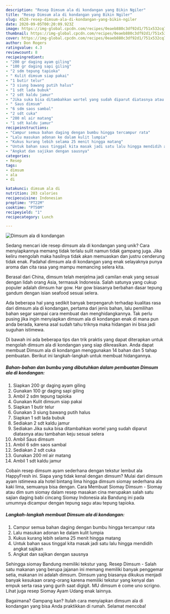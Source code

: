 ```yaml
---
description: "Resep Dimsum ala di kondangan yang Bikin Ngiler"
title: "Resep Dimsum ala di kondangan yang Bikin Ngiler"
slug: 4528-resep-dimsum-ala-di-kondangan-yang-bikin-ngiler
date: 2020-09-05T00:20:09.923Z
image: https://img-global.cpcdn.com/recipes/0eaeb880c3df92d1/751x532cq70/dimsum-ala-di-kondangan-foto-resep-utama.jpg
thumbnail: https://img-global.cpcdn.com/recipes/0eaeb880c3df92d1/751x532cq70/dimsum-ala-di-kondangan-foto-resep-utama.jpg
cover: https://img-global.cpcdn.com/recipes/0eaeb880c3df92d1/751x532cq70/dimsum-ala-di-kondangan-foto-resep-utama.jpg
author: Don Rogers
ratingvalue: 4.3
reviewcount: 8
recipeingredient:
- "200 gr daging ayam giling"
- "100 gr daging sapi giling"
- "2 sdm tepung tapioka"
- " Kulit dimsum siap pakai"
- "1 butir telur"
- "3 siung bawang putih halus"
- "1 sdt lada bubuk"
- "2 sdt kaldu jamur"
- "Jika suka bisa ditambahkan wortel yang sudah diparut diatasnya atau tambahan keju sesuai selera"
- " Saus dimsum"
- "6 sdm saos sambal"
- "2 sdt cuka"
- "200 ml air matang"
- "1 sdt kaldu jamur"
recipeinstructions:
- "Campur semua bahan daging dengan bumbu hingga tercampur rata"
- "Lalu masukan adonan ke dalam kulit lumpia"
- "Kukus kurang lebih selama 25 menit hingga matang"
- "Untuk bahan saus tinggal kita masak jadi satu lalu hingga mendidih angkat sajikan"
- "Angkat dan sajikan dengan sausnya"
categories:
- Resep
tags:
- dimsum
- ala
- di

katakunci: dimsum ala di 
nutrition: 203 calories
recipecuisine: Indonesian
preptime: "PT22M"
cooktime: "PT50M"
recipeyield: "1"
recipecategory: Lunch

---
```



![Dimsum ala di kondangan](https://img-global.cpcdn.com/recipes/0eaeb880c3df92d1/751x532cq70/dimsum-ala-di-kondangan-foto-resep-utama.jpg)

Sedang mencari ide resep dimsum ala di kondangan yang unik? Cara menyiapkannya memang tidak terlalu sulit namun tidak gampang juga. Jika keliru mengolah maka hasilnya tidak akan memuaskan dan justru cenderung tidak enak. Padahal dimsum ala di kondangan yang enak selayaknya punya aroma dan cita rasa yang mampu memancing selera kita.

Berasal dari China, dimsum telah menjelma jadi camilan enak yang sesuai dengan lidah orang Asia, termasuk Indonesia. Salah satunya yang cukup populer adalah dimsum har gow. Har gow biasanya berbahan dasar tepung gandum dengan isian seafood sesuai selera.

Ada beberapa hal yang sedikit banyak berpengaruh terhadap kualitas rasa dari dimsum ala di kondangan, pertama dari jenis bahan, lalu pemilihan bahan segar sampai cara membuat dan menghidangkannya. Tak perlu pusing jika ingin menyiapkan dimsum ala di kondangan enak di mana pun anda berada, karena asal sudah tahu triknya maka hidangan ini bisa jadi suguhan istimewa.


Di bawah ini ada beberapa tips dan trik praktis yang dapat diterapkan untuk mengolah dimsum ala di kondangan yang siap dikreasikan. Anda dapat membuat Dimsum ala di kondangan menggunakan 14 bahan dan 5 tahap pembuatan. Berikut ini langkah-langkah untuk membuat hidangannya.

<!--inarticleads1-->

##### Bahan-bahan dan bumbu yang dibutuhkan dalam pembuatan Dimsum ala di kondangan:

1. Siapkan 200 gr daging ayam giling
1. Gunakan 100 gr daging sapi giling
1. Ambil 2 sdm tepung tapioka
1. Gunakan  Kulit dimsum siap pakai
1. Siapkan 1 butir telur
1. Gunakan 3 siung bawang putih halus
1. Siapkan 1 sdt lada bubuk
1. Sediakan 2 sdt kaldu jamur
1. Sediakan Jika suka bisa ditambahkan wortel yang sudah diparut diatasnya atau tambahan keju sesuai selera
1. Ambil  Saus dimsum
1. Ambil 6 sdm saos sambal
1. Sediakan 2 sdt cuka
1. Gunakan 200 ml air matang
1. Ambil 1 sdt kaldu jamur


Cobain resep dimsum ayam sederhana dengan tekstur lembut ala HappyFresh ini. Siapa yang tidak kenal dengan dimsum? Mulai dari dimsum ayam istimewa ala hotel bintang lima hingga dimsum siomay sederhana ala kaki lima, semuanya bisa dengan. Cara Membuat Siomay Dimsum - Siomay atau dim sum siomay dalam resep masakan cina merupakan salah satu sajian daging babi cincang Siomay Indonesia ala Bandung ini pada umumnya dicampur dengan tepung sagu atau tepung tapioka. 

<!--inarticleads2-->

##### Langkah-langkah membuat Dimsum ala di kondangan:

1. Campur semua bahan daging dengan bumbu hingga tercampur rata
1. Lalu masukan adonan ke dalam kulit lumpia
1. Kukus kurang lebih selama 25 menit hingga matang
1. Untuk bahan saus tinggal kita masak jadi satu lalu hingga mendidih angkat sajikan
1. Angkat dan sajikan dengan sausnya


Sehingga siomay Bandung memiliki tekstur yang. Resep Dimsum - Salah satu makanan yang berupa jajanan ini memang memiliki banyak penggemar setia, makanan ini adalah dimsum. Dimsum yang biasanya dikukus menjadi banyak kesukaan orang-orang karena memiliki tekstur yang kenyal dan empuk serta rasa yang gurih saat digigit. MU dimsum è come uno scrigno. Lihat juga resep Siomay Ayam Udang enak lainnya. 

Bagaimana? Gampang kan? Itulah cara menyiapkan dimsum ala di kondangan yang bisa Anda praktikkan di rumah. Selamat mencoba!
